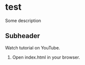 # test

Some description

## Subheader

Watch tutorial on YouTube.

1. Open index.html in your browser.